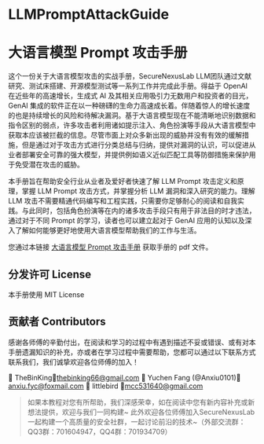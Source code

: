 # LLMPromptAttackGuide

# 大语言模型 Prompt 攻击手册

这个一份关于大语言模型攻击的实战手册，SecureNexusLab LLM团队通过文献研究、测试床搭建、开源模型测试等一系列工作并完成此手册。得益于 OpenAI 在近些年的高速增长，生成式 AI 及其相关应用吸引力无数用户和投资者的目光，GenAI 集成的软件正在以一种磅礴的生命力高速成长着。伴随着惊人的增长速度的也是持续增长的风险和待解决漏洞。基于大语言模型现在不能清晰地识别数据和指令区别的弱点，许多攻击者利用诸如提示注入、角色扮演等手段从大语言模型中获取本应该被拦截的信息。尽管市面上对众多新出现的威胁并没有有效的缓解措施，但是通过对于攻击方式进行分类总结与归纳，提供对漏洞的认识，可以促进从业者部署安全可靠的强大模型，并提供例如语义近似匹配工具等防御措施来保护用于免受潜在攻击的威胁。

本手册旨在帮助安全行业从业者及爱好者快速了解 LLM Prompt 攻击定义和原理，掌握 LLM Prompt 攻击方式，并掌握分析 LLM 漏洞和深入研究的能力。理解 LLM 攻击不需要精通代码编写和工程实践，只需要你足够耐心的阅读和自我实践。与此同时，包括角色扮演等在内的诸多攻击手段只有用于非法目的时才违法，通过对于不同 Prompt 的学习，读者也可以建立起对于 GenAI 应用的认知以及深入了解如何能够更好地使用大语言模型帮助我们的工作与生活。

您通过本链接 [大语言模型 Prompt 攻击手册](https://github.com/SecureNexusLab/LLMPromptAttackGuide/blob/main/SecureNexusLab_LLM_Attack.pdf) 获取手册的 pdf 文件。

## 分发许可 License

本手册使用 MIT License

## 贡献者 Contributors

感谢各师傅的辛勤付出，在阅读和学习的过程中有遇到描述不妥或错误、或有对本手册遗漏知识的补充，亦或者在学习过程中需要帮助，您都可以通过以下联系方式联系我们，我们诚挚欢迎各位师傅的加入！

:handshake: TheBinKing:e-mail:thebinking66@gmail.com
:handshake: Yuchen Fang (@Anxiu0101):e-mail:anxiu.fyc@foxmail.com
:handshake: littlebird :e-mail:mcc531640@gmail.com


> 如果本教程对您有所帮助，我们深感荣幸，如在阅读中您有新内容补充或新想法提供，欢迎与我们一同构建~
> 此外欢迎各位师傅加入SecureNexusLab一起构建一个高质量的安全社群，一起讨论前沿的技术~（外部交流群：QQ3群：701604947，QQ4群：701934709）
